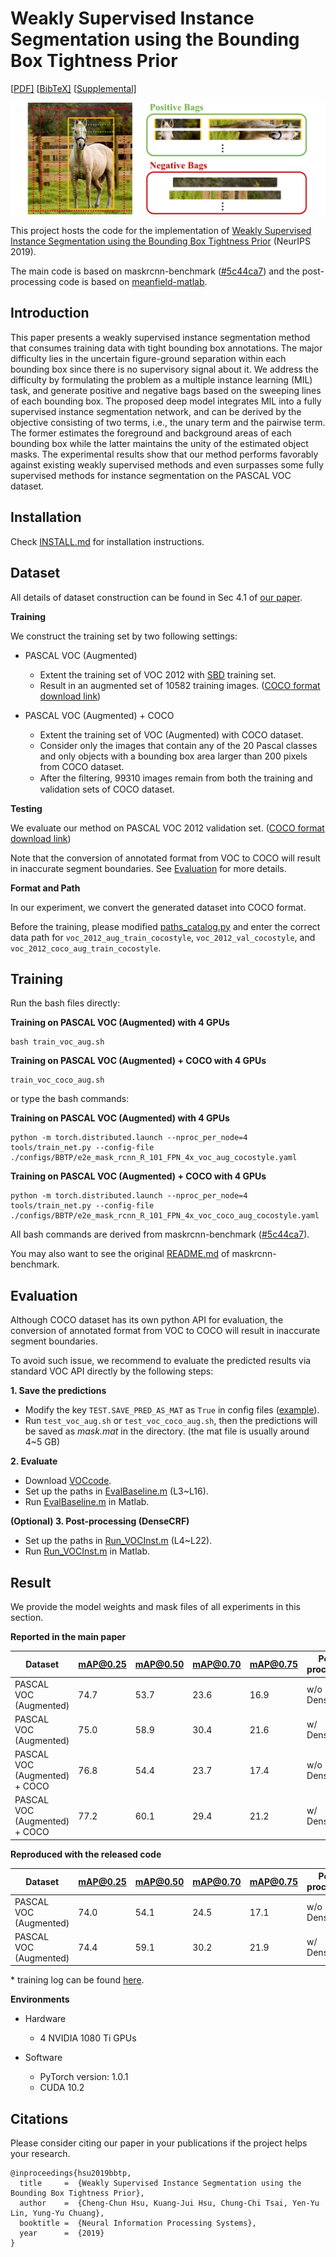 # Weakly Supervised Instance Segmentation using the Bounding Box Tightness Prior

[[PDF\]](https://papers.nips.cc/paper/8885-weakly-supervised-instance-segmentation-using-the-bounding-box-tightness-prior.pdf) [[BibTeX\]](https://papers.nips.cc/paper/8885-weakly-supervised-instance-segmentation-using-the-bounding-box-tightness-prior/bibtex) [[Supplemental\]](https://papers.nips.cc/paper/8885-weakly-supervised-instance-segmentation-using-the-bounding-box-tightness-prior-supplemental.zip)

![](/fig/intro.png)



This project hosts the code for the implementation of [Weakly Supervised Instance Segmentation using the Bounding Box Tightness Prior](http://papers.nips.cc/paper/8885-weakly-supervised-instance-segmentation-using-the-bounding-box-tightness-prior.pdf) (NeurIPS 2019).

The main code is based on maskrcnn-benchmark ([\#5c44ca7](https://github.com/facebookresearch/maskrcnn-benchmark/tree/5c44ca7414b5c744aeda6d8bfb60d1de6d99c049)) and the post-processing code is based on [meanfield-matlab](https://github.com/johannesu/meanfield-matlab).



## Introduction

This paper presents a weakly supervised instance segmentation method that consumes training data with tight bounding box annotations. The major difficulty lies in the uncertain figure-ground separation within each bounding box since there is no supervisory signal about it. We address the difficulty by formulating the problem as a multiple instance learning (MIL) task, and generate positive and negative bags based on the sweeping lines of each bounding box. The proposed deep model integrates MIL into a fully supervised instance segmentation network, and can be derived by the objective consisting of two terms, i.e., the unary term and the pairwise term. The former estimates the foreground and background areas of each bounding box while the latter maintains the unity of the estimated object masks. The experimental results show that our method performs favorably against existing weakly supervised methods and even surpasses some fully supervised methods for instance segmentation on the PASCAL VOC dataset.



## Installation 

Check [INSTALL.md](https://github.com/chengchunhsu/WSIS_BBTP/blob/master/INSTALL.md) for installation instructions. 



## Dataset

All details of dataset construction can be found in Sec 4.1 of [our paper](http://papers.nips.cc/paper/8885-weakly-supervised-instance-segmentation-using-the-bounding-box-tightness-prior.pdf).

**Training**

We construct the training set by two following settings:

- PASCAL VOC (Augmented)
  - Extent the training set of VOC 2012 with [SBD](http://home.bharathh.info/pubs/codes/SBD/download.html) training set.
  - Result in an augmented set of 10582 training images. ([COCO format download link](https://drive.google.com/file/d/1lGCVvrst_PVsdG6C57Xz00PF3ge2kJgL/view?usp=sharing))

- PASCAL VOC (Augmented) + COCO
  - Extent the training set of VOC (Augmented) with COCO dataset.
  - Consider only the images that contain any of the 20 Pascal classes and only objects with a bounding box area larger than 200 pixels from COCO dataset.
  - After the ﬁltering, 99310 images remain from both the training and validation sets of COCO dataset.

**Testing**

We evaluate our method on PASCAL VOC 2012 validation set. ([COCO format download link](https://drive.google.com/file/d/1xBDKJmP-M8WWb0qTIbhdtunEIu4cAGFm/view?usp=sharing))

Note that the conversion of annotated format from VOC to COCO will result in inaccurate segment boundaries. See [Evaluation](https://github.com/chengchunhsu/WSIS_BBTP#Evaluation) for more details.

**Format and Path**

In our experiment, we convert the generated dataset into COCO format.

Before the training, please modified [paths_catalog.py]( https://github.com/chengchunhsu/WSIS_BBTP/blob/master/maskrcnn_benchmark/config/paths_catalog.py) and enter the correct data path for `voc_2012_aug_train_cocostyle`, `voc_2012_val_cocostyle`, and `voc_2012_coco_aug_train_cocostyle`.



## Training

Run the bash files directly:

**Training on PASCAL VOC (Augmented) with 4 GPUs**

```
bash train_voc_aug.sh
```

**Training on PASCAL VOC (Augmented) + COCO with 4 GPUs**

```
train_voc_coco_aug.sh
```



or type the bash commands:

**Training on PASCAL VOC (Augmented) with 4 GPUs**

```
python -m torch.distributed.launch --nproc_per_node=4 tools/train_net.py --config-file ./configs/BBTP/e2e_mask_rcnn_R_101_FPN_4x_voc_aug_cocostyle.yaml
```

**Training on PASCAL VOC (Augmented) + COCO with 4 GPUs**

```
python -m torch.distributed.launch --nproc_per_node=4 tools/train_net.py --config-file ./configs/BBTP/e2e_mask_rcnn_R_101_FPN_4x_voc_coco_aug_cocostyle.yaml
```



All bash commands are derived from maskrcnn-benchmark ([\#5c44ca7](https://github.com/facebookresearch/maskrcnn-benchmark/tree/5c44ca7414b5c744aeda6d8bfb60d1de6d99c049)).

You may also want to see the original [README.md](https://github.com/chengchunhsu/WSIS_BBTP/blob/master/MASKRCNN_README.md) of maskrcnn-benchmark.



## Evaluation

Although COCO dataset has its own python API for evaluation, the conversion of annotated format from VOC to COCO will result in inaccurate segment boundaries.

To avoid such issue, we recommend to evaluate the predicted results via standard VOC API directly by the following steps:

**1. Save the predictions**

- Modify the key `TEST.SAVE_PRED_AS_MAT` as `True` in config files ([example](https://github.com/chengchunhsu/WSIS_BBTP/blob/master/configs/BBTP/e2e_mask_rcnn_R_101_FPN_4x_voc_aug_cocostyle.yaml#L51)).
- Run `test_voc_aug.sh` or `test_voc_coco_aug.sh`, then the predictions will be saved as *mask.mat* in the directory. (the mat file is usually around 4~5 GB)

**2. Evaluate**

- Download [VOCcode](https://github.com/weiliu89/VOCdevkit/tree/master/VOCcode).
- Set up the paths in [EvalBaseline.m](https://github.com/chengchunhsu/WSIS_BBTP/blob/master/matlab/EvalBaseline.m) (L3~L16).
- Run [EvalBaseline.m](https://github.com/chengchunhsu/WSIS_BBTP/blob/master/matlab/EvalBaseline.m) in Matlab.

**(Optional) 3. Post-processing (DenseCRF)**

- Set up the paths in [Run_VOCInst.m](https://github.com/chengchunhsu/WSIS_BBTP/blob/master/matlab/Run_VOCInst.m) (L4~L22).
- Run [Run_VOCInst.m](https://github.com/chengchunhsu/WSIS_BBTP/blob/master/matlab/Run_VOCInst.m) in Matlab.



## Result

We provide the model weights and mask files of all experiments in this section.

**Reported in the main paper**

| Dataset                       | mAP@0.25 | mAP@0.50 | mAP@0.70 | mAP@0.75 | Post-processing | Model                                                        |
| ----------------------------- | -------- | -------- | -------- | -------- | --------------- | ------------------------------------------------------------ |
| PASCAL VOC (Augmented)        | 74.7     | 53.7     | 23.6     | 16.9     | w/o DenseCRF    | [link](https://drive.google.com/drive/folders/1p_I6eL7Ge4itWqzL1GR393W4AsLkDba9?usp=sharing) |
| PASCAL VOC (Augmented)        | 75.0     | 58.9     | 30.4     | 21.6     | w/ DenseCRF     | -                                                            |
| PASCAL VOC (Augmented) + COCO | 76.8     | 54.4     | 23.7     | 17.4     | w/o DenseCRF    | [link](https://drive.google.com/drive/folders/1p_I6eL7Ge4itWqzL1GR393W4AsLkDba9?usp=sharing) |
| PASCAL VOC (Augmented) + COCO | 77.2     | 60.1     | 29.4     | 21.2     | w/ DenseCRF     | -                                                            |



**Reproduced with the released code**

| Dataset                | mAP@0.25 | mAP@0.50 | mAP@0.70 | mAP@0.75 | Post-processing | Model                                                        |
| ---------------------- | -------- | -------- | -------- | -------- | --------------- | ------------------------------------------------------------ |
| PASCAL VOC (Augmented) | 74.0     | 54.1     | 24.5     | 17.1     | w/o DenseCRF    | [link](https://drive.google.com/drive/folders/1MI51WI9rBcSr9I6jW38rYO3jy-Mngnkw?usp=sharing) |
| PASCAL VOC (Augmented) | 74.4     | 59.1     | 30.2     | 21.9     | w/ DenseCRF     | -                                                            |

\* training log can be found [here](https://drive.google.com/drive/folders/1MI51WI9rBcSr9I6jW38rYO3jy-Mngnkw?usp=sharing).



**Environments**

- Hardware
  - 4 NVIDIA 1080 Ti GPUs

- Software
  - PyTorch version: 1.0.1
  - CUDA 10.2



## Citations

Please consider citing our paper in your publications if the project helps your research.

```
@inproceedings{hsu2019bbtp,
  title     =  {Weakly Supervised Instance Segmentation using the Bounding Box Tightness Prior},
  author    =  {Cheng-Chun Hsu, Kuang-Jui Hsu, Chung-Chi Tsai, Yen-Yu Lin, Yung-Yu Chuang},
  booktitle =  {Neural Information Processing Systems},
  year      =  {2019}
}
```